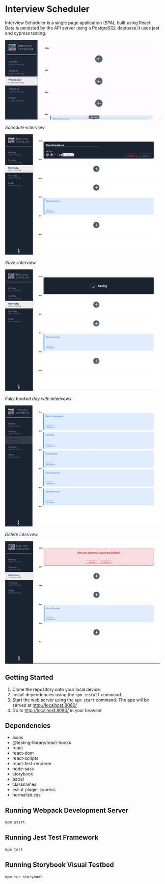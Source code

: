 # Interview Scheduler

Interview Scheduler is a single page application (SPA), built using React.
Data is persisted by the API server using a PostgreSQL database.It uses jest and cypress testing.

!['Front-end"](src/docs/scheduler.gif)

*Schedule-interview*

!['scheduling-appointment'](src/docs/scheduling-appointment.png)

*Save-interview*

!['save-appointment'](src/docs/save-appointment.png)

*Fully booked day with interivews*

!['fully booked day'](src/docs/booked-appointments.png)

*Delete interivew*

!['delete-appointment'](src/docs/delete-appoitment.png)


## Getting Started

1. Clone the repository onto your local device.
2. Install dependencies using the `npm install` command.
3. Start the web server using the `npm start` command.
   The app will be served at <http://localhost:8080/>
4. Go to <http://localhost:8080/> in your browser.

## Dependencies

- axios
- @testing-library/react-hooks
- react
- react-dom
- react-scripts
- react-test-renderer
- node-sass
- storybook
- babel
- classnames
- eslint-plugin-cypress
- normalize.css

## Running Webpack Development Server

```sh
npm start
```

## Running Jest Test Framework

```sh
npm test
```

## Running Storybook Visual Testbed

```sh
npm run storybook
```
